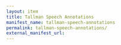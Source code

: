 ```yaml
---
layout: item
title: Tallman Speech Annotations
manifest_name: tallman-speech-annotations
permalink: tallman-speech-annotations/
external_manifest_url: 
---
```

<!-- Add an essay or interpretive material below this line,
using HTML or markdown.  Do not modify this file above this line -->
